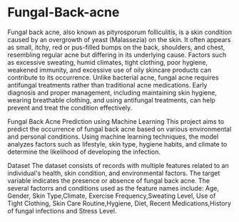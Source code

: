 # Fungal-Back-acne
Fungal back acne, also known as pityrosporum folliculitis, is a skin condition caused by an overgrowth of yeast (Malassezia) on the skin. It often appears as small, itchy, red or pus-filled bumps on the back, shoulders, and chest, resembling regular acne but differing in its underlying cause. Factors such as excessive sweating, humid climates, tight clothing, poor hygiene, weakened immunity, and excessive use of oily skincare products can contribute to its occurrence. Unlike bacterial acne, fungal acne requires antifungal treatments rather than traditional acne medications. Early diagnosis and proper management, including maintaining skin hygiene, wearing breathable clothing, and using antifungal treatments, can help prevent and treat the condition effectively.

Fungal Back Acne Prediction using Machine Learning This project aims to predict the occurrence of fungal back acne based on various environmental and personal conditions. Using machine learning techniques, the model analyzes factors such as lifestyle, skin type, hygiene habits, and climate to determine the likelihood of developing the infection.

Dataset The dataset consists of records with multiple features related to an individual's health, skin condition, and environmental factors. The target variable indicates the presence or absence of fungal back acne.
The several factorrs and conditions  used as the feature names include:
Age, Gender, Skin Type,Climate, Exercise Frequency,Sweating Level, Use of Tight Clothing, Skin Care Routine,Hygiene, Diet, Recent Medications,History of fungal infections and Stress Level.
